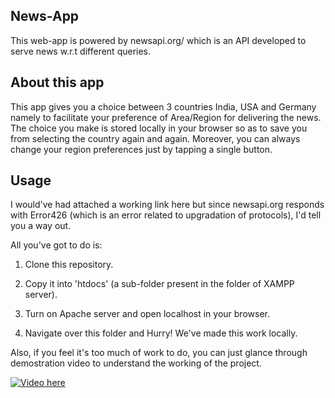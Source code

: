 ## News-App

This web-app is powered by newsapi.org/ which is an API developed to serve news w.r.t different queries.

## About this app

This app gives you a choice between 3 countries India, USA and Germany namely to facilitate your preference of Area/Region for delivering the news. The choice you make is stored locally in your browser so as to save you from selecting the country again and again. Moreover, you can always change your region preferences just by tapping a single button.

## Usage

I would've had attached a working link here but since newsapi.org responds with Error426 (which is an error related to upgradation of protocols), I'd tell you a way out. 

All you've got to do is: 

1. Clone this repository.

2. Copy it into 'htdocs' (a sub-folder present in the folder of XAMPP server).

3. Turn on Apache server and open localhost in your browser.

4. Navigate over this folder and Hurry! We've made this work locally.

Also, if you feel it's too much of work to do, you can just glance through demostration video to understand the working of the project.

[![Video here](https://img.youtube.com/vi/VIDEO-ID/0.jpg)](https://youtu.be/VnAhqNb8tgA)